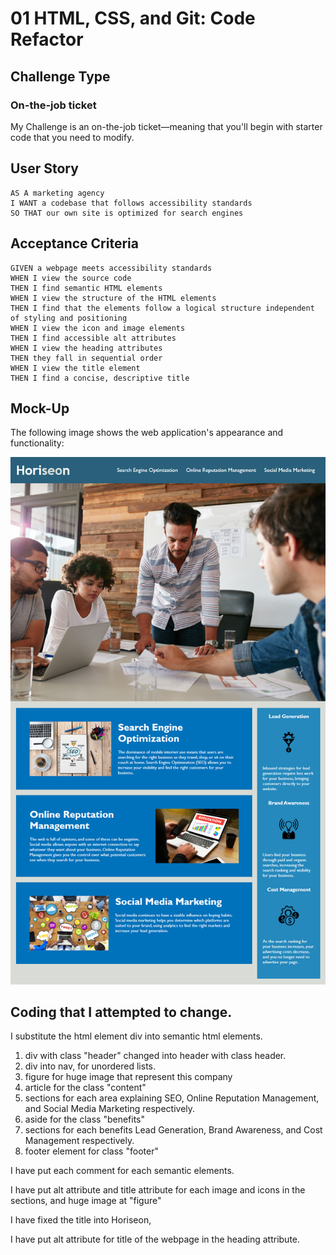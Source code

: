 # 01 HTML, CSS, and Git: Code Refactor

## Challenge Type

### On-the-job ticket 
My Challenge is an on-the-job ticket&mdash;meaning that you'll begin with starter code that you need to modify. 

## User Story

```
AS A marketing agency
I WANT a codebase that follows accessibility standards
SO THAT our own site is optimized for search engines
```

## Acceptance Criteria

```
GIVEN a webpage meets accessibility standards
WHEN I view the source code
THEN I find semantic HTML elements
WHEN I view the structure of the HTML elements
THEN I find that the elements follow a logical structure independent of styling and positioning
WHEN I view the icon and image elements
THEN I find accessible alt attributes
WHEN I view the heading attributes
THEN they fall in sequential order
WHEN I view the title element
THEN I find a concise, descriptive title
```

## Mock-Up

The following image shows the web application's appearance and functionality:

![The Horiseon webpage includes a navigation bar, a header image, and cards with text and images at the bottom of the page.](./Assets/01-html-css-git-homework-demo.png)

## Coding that I attempted to change. 
I substitute the html element div into semantic html elements.
1. div with class "header" changed into header with class header. 
2. div into nav, for unordered lists. 
3. figure for huge image that represent this company
4. article for the class "content"
5. sections for each area explaining SEO, Online Reputation Management, and Social Media Marketing respectively. 
6. aside for the class "benefits"
7. sections for each benefits Lead Generation, Brand Awareness, and Cost Management respectively. 
8. footer element for class "footer" 

I have put each comment for each semantic elements. 

I have put alt attribute and title attribute for each image and icons in the sections, and huge image at "figure"

I have fixed the title into Horiseon, 

I have put alt attribute for title of the webpage in the heading attribute.
